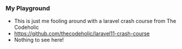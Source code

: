### My Playground

-   This is just me fooling around with a laravel crash course from The Codeholic
-   https://github.com/thecodeholic/laravel11-crash-course
-   Nothing to see here!
